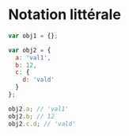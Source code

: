 # Notation littérale

```js
var obj1 = {};

var obj2 = { 
  a: 'val1', 
  b: 12, 
  c: {
    d: 'vald'
  }
};

obj2.a; // 'val1'
obj2.b; // 12
obj2.c.d; // 'vald'
```
